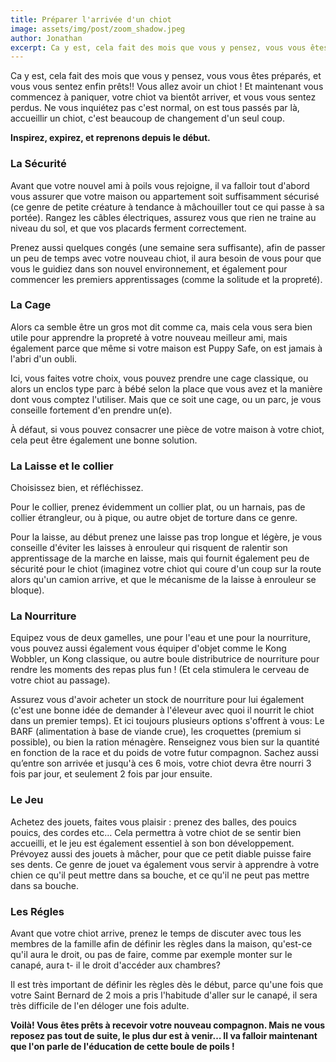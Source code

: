 ```yaml
---
title: Préparer l'arrivée d'un chiot
image: assets/img/post/zoom_shadow.jpeg
author: Jonathan
excerpt: Ca y est, cela fait des mois que vous y pensez, vous vous êtes préparé, et vous vous sentez enfin prêt!! Vous allez avoir un chiot ! Et maintenant vous commencez à paniquer, votre chiot va bientôt arrivé, et vous vous sentez perdu.
---
```


Ca y est, cela fait des mois que vous y pensez, vous vous êtes préparés, et vous vous sentez enfin prêts!! Vous allez avoir un chiot !
Et maintenant vous commencez à paniquer, votre chiot va bientôt arriver, et vous vous sentez perdus.
Ne vous inquiétez pas c'est normal, on est tous passés par là, accueillir un chiot, c'est beaucoup de changement d'un seul coup.


__Inspirez, expirez, et reprenons depuis le début.__

### La Sécurité

Avant que votre nouvel ami à poils vous rejoigne, il va falloir tout d'abord vous assurer que votre maison ou appartement soit suffisamment sécurisé (ce genre de petite créature à tendance à mâchouiller tout ce qui passe à sa portée).
Rangez les câbles électriques, assurez vous que rien ne traine au niveau du sol, et que vos placards ferment correctement.

Prenez aussi quelques congés (une semaine sera suffisante), afin de passer un peu de temps avec votre nouveau chiot, il aura besoin de vous pour que vous le guidiez dans son nouvel environnement, et également pour commencer les premiers apprentissages (comme la solitude et la propreté).

### La Cage

Alors ca semble être un gros mot dit comme ca, mais cela vous sera bien utile pour apprendre la propreté à votre nouveau meilleur ami, mais également parce que même si votre maison est Puppy Safe, on est jamais à l'abri d'un oubli.

Ici, vous faites votre choix, vous pouvez prendre une cage classique, ou alors un enclos type parc à bébé selon la place que vous avez et la manière dont vous comptez l'utiliser.
Mais que ce soit une cage, ou un parc, je vous conseille fortement d'en prendre un(e).

À défaut, si vous pouvez consacrer une pièce de votre maison à votre chiot, cela peut être également une bonne solution.

### La Laisse et le collier

Choisissez bien, et réfléchissez.

Pour le collier, prenez évidemment un collier plat, ou un harnais, pas de collier étrangleur, ou à pique, ou autre objet de torture dans ce genre.

Pour la laisse, au début prenez une laisse pas trop longue et légère, je vous conseille d'éviter les laisses à enrouleur qui risquent de ralentir son apprentissage de la marche en laisse, mais qui fournit également peu de sécurité pour le chiot (imaginez votre chiot qui coure d'un coup sur la route alors qu'un camion arrive, et que le mécanisme de la laisse à enrouleur se bloque).

### La Nourriture

Equipez vous de deux gamelles, une pour l'eau et une pour la nourriture, vous pouvez aussi également vous équiper d'objet comme le Kong Wobbler, un Kong classique, ou autre boule distributrice de nourriture pour rendre les moments des repas plus fun ! (Et cela stimulera le cerveau de votre chiot au passage).

Assurez vous d'avoir acheter un stock de nourriture pour lui également (c'est une bonne idée de demander à l'éleveur avec quoi il nourrit le chiot dans un premier temps).
Et ici toujours plusieurs options s'offrent à vous: Le BARF (alimentation à base de viande crue), les croquettes (premium si possible), ou bien la ration ménagère.
Renseignez vous bien sur la quantité en fonction de la race et du poids de votre futur compagnon.
Sachez aussi qu’entre son arrivée et jusqu'à ces 6 mois, votre chiot devra être nourri 3 fois par jour, et seulement 2 fois par jour ensuite.

### Le Jeu

Achetez des jouets, faites vous plaisir : prenez des balles, des pouics pouics, des cordes etc…
Cela permettra à votre chiot de se sentir bien accueilli, et le jeu est également essentiel à son bon développement.
Prévoyez aussi des jouets à mâcher, pour que ce petit diable puisse faire ses dents.
Ce genre de jouet va également vous servir à apprendre à votre chien ce qu'il peut mettre dans sa bouche, et ce qu'il ne peut pas mettre dans sa bouche.

### Les Régles

Avant que votre chiot arrive, prenez le temps de discuter avec tous les membres de la famille afin de définir les règles dans la maison, qu'est-ce qu'il aura le droit, ou pas de faire, comme par exemple monter sur le canapé, aura t- il le droit d'accéder aux chambres?

Il est très important de définir les règles dès le début, parce qu'une fois que votre Saint Bernard de 2 mois a pris l'habitude d'aller sur le canapé, il sera très difficile de l'en déloger une fois adulte.

__Voilà! Vous êtes prêts à recevoir votre nouveau compagnon.
Mais ne vous reposez pas tout de suite, le plus dur est à venir…
Il va falloir maintenant que l'on parle de l'éducation de cette boule de poils !__
